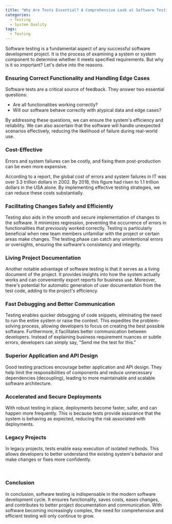 ```yaml
---
title: "Why Are Tests Essential? A Comprehensive Look at Software Testing"
categories:
  - Testing
  - System Quality
tags:
  - Testing
---
```


Software testing is a fundamental aspect of any successful software development project. It is the process of examining a system or system component to determine whether it meets specified requirements. But why is it so important? Let's delve into the reasons.


### Ensuring Correct Functionality and Handling Edge Cases

Software tests are a critical source of feedback. They answer two essential questions:

* Are all functionalities working correctly?
* Will our software behave correctly with atypical data and edge cases?

By addressing these questions, we can ensure the system's efficiency and reliability. We can also ascertain that the software will handle unexpected scenarios effectively, reducing the likelihood of failure during real-world use.


### Cost-Effective

Errors and system failures can be costly, and fixing them post-production can be even more expensive. 

According to a report, the global cost of errors and system failures in IT was over 3.3 trillion dollars in 2002. By 2018, this figure had risen to 1.1 trillion dollars in the USA alone. By implementing effective testing strategies, we can reduce these costs substantially.


### Facilitating Changes Safely and Efficiently

Testing also aids in the smooth and secure implementation of changes to the software. It minimizes regression, preventing the occurrence of errors in functionalities that previously worked correctly. Testing is particularly beneficial when new team members unfamiliar with the project or certain areas make changes. The testing phase can catch any unintentional errors or oversights, ensuring the software's consistency and integrity.


### Living Project Documentation

Another notable advantage of software testing is that it serves as a living document of the project. It provides insights into how the system actually works and can conveniently export reports for business use. Moreover, there's potential for automatic generation of user documentation from the test code, adding to the project's efficiency.


### Fast Debugging and Better Communication

Testing enables quicker debugging of code snippets, eliminating the need to run the entire system or raise the context. This expedites the problem-solving process, allowing developers to focus on creating the best possible software. Furthermore, it facilitates better communication between developers. Instead of explaining business requirement nuances or subtle errors, developers can simply say, "Send me the test for this."


### Superior Application and API Design

Good testing practices encourage better application and API design. They help limit the responsibilities of components and reduce unnecessary dependencies (decoupling), leading to more maintainable and scalable software architecture.


### Accelerated and Secure Deployments

With robust testing in place, deployments become faster, safer, and can happen more frequently. This is because tests provide assurance that the system is behaving as expected, reducing the risk associated with deployments.


### Legacy Projects

In legacy projects, tests enable easy execution of isolated methods. This allows developers to better understand the existing system's behavior and make changes or fixes more confidently.


<br>

### Conclusion

In conclusion, software testing is indispensable in the modern software development cycle. It ensures functionality, saves costs, eases changes, and contributes to better project documentation and communication. With software becoming increasingly complex, the need for comprehensive and efficient testing will only continue to grow.
